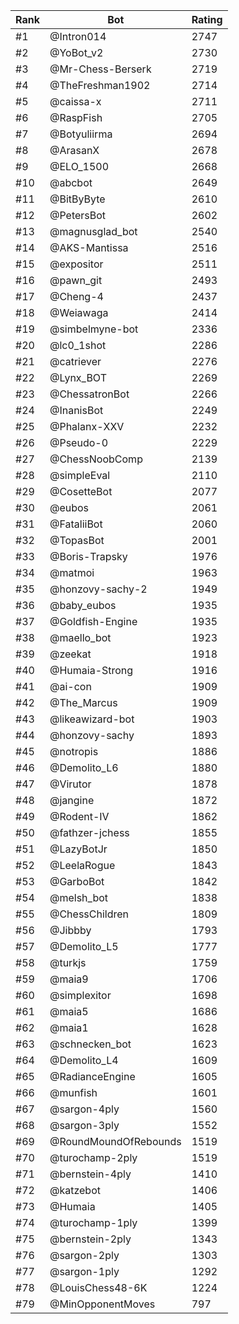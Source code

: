 Rank|Bot|Rating
---|---|---
#1|@Intron014|2747
#2|@YoBot_v2|2730
#3|@Mr-Chess-Berserk|2719
#4|@TheFreshman1902|2714
#5|@caissa-x|2711
#6|@RaspFish|2705
#7|@Botyuliirma|2694
#8|@ArasanX|2678
#9|@ELO_1500|2668
#10|@abcbot|2649
#11|@BitByByte|2610
#12|@PetersBot|2602
#13|@magnusglad_bot|2540
#14|@AKS-Mantissa|2516
#15|@expositor|2511
#16|@pawn_git|2493
#17|@Cheng-4|2437
#18|@Weiawaga|2414
#19|@simbelmyne-bot|2336
#20|@lc0_1shot|2286
#21|@catriever|2276
#22|@Lynx_BOT|2269
#23|@ChessatronBot|2266
#24|@InanisBot|2249
#25|@Phalanx-XXV|2232
#26|@Pseudo-0|2229
#27|@ChessNoobComp|2139
#28|@simpleEval|2110
#29|@CosetteBot|2077
#30|@eubos|2061
#31|@FataliiBot|2060
#32|@TopasBot|2001
#33|@Boris-Trapsky|1976
#34|@matmoi|1963
#35|@honzovy-sachy-2|1949
#36|@baby_eubos|1935
#37|@Goldfish-Engine|1935
#38|@maello_bot|1923
#39|@zeekat|1918
#40|@Humaia-Strong|1916
#41|@ai-con|1909
#42|@The_Marcus|1909
#43|@likeawizard-bot|1903
#44|@honzovy-sachy|1893
#45|@notropis|1886
#46|@Demolito_L6|1880
#47|@Virutor|1878
#48|@jangine|1872
#49|@Rodent-IV|1862
#50|@fathzer-jchess|1855
#51|@LazyBotJr|1850
#52|@LeelaRogue|1843
#53|@GarboBot|1842
#54|@melsh_bot|1838
#55|@ChessChildren|1809
#56|@Jibbby|1793
#57|@Demolito_L5|1777
#58|@turkjs|1759
#59|@maia9|1706
#60|@simplexitor|1698
#61|@maia5|1686
#62|@maia1|1628
#63|@schnecken_bot|1623
#64|@Demolito_L4|1609
#65|@RadianceEngine|1605
#66|@munfish|1601
#67|@sargon-4ply|1560
#68|@sargon-3ply|1552
#69|@RoundMoundOfRebounds|1519
#70|@turochamp-2ply|1519
#71|@bernstein-4ply|1410
#72|@katzebot|1406
#73|@Humaia|1405
#74|@turochamp-1ply|1399
#75|@bernstein-2ply|1343
#76|@sargon-2ply|1303
#77|@sargon-1ply|1292
#78|@LouisChess48-6K|1224
#79|@MinOpponentMoves|797
